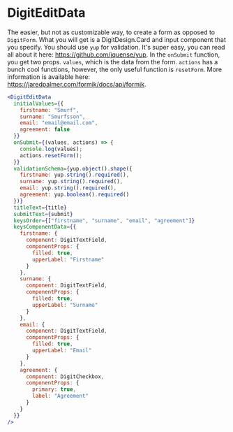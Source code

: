 # DigitEditData

The easier, but not as customizable way, to create a form as opposed to `DigitForm`. What you will get is a DigitDesign.Card and input component that you specify. You should use `yup` for validation. It's super easy, you can read all about it here: https://github.com/jquense/yup. In the `onSubmit` function, you get two props. `values`, which is the data from the form. `actions` has a bunch cool functions, however, the only useful function is `resetForm`. More information is available here: https://jaredpalmer.com/formik/docs/api/formik.

```jsx
<DigitEditData
  initialValues={{
    firstname: "Smurf",
    surname: "Smurfsson",
    email: "email@email.com",
    agreement: false
  }}
  onSubmit={(values, actions) => {
    console.log(values);
    actions.resetForm();
  }}
  validationSchema={yup.object().shape({
    firstname: yup.string().required(),
    surname: yup.string().required(),
    email: yup.string().required(),
    agreement: yup.boolean().required()
  })}
  titleText={title}
  submitText={submit}
  keysOrder={["firstname", "surname", "email", "agreement"]}
  keysComponentData={{
    firstname: {
      component: DigitTextField,
      componentProps: {
        filled: true,
        upperLabel: "Firstname"
      }
    },
    surname: {
      component: DigitTextField,
      componentProps: {
        filled: true,
        upperLabel: "Surname"
      }
    },
    email: {
      component: DigitTextField,
      componentProps: {
        filled: true,
        upperLabel: "Email"
      }
    },
    agreement: {
      component: DigitCheckbox,
      componentProps: {
        primary: true,
        label: "Agreement"
      }
    }
  }}
/>
```
